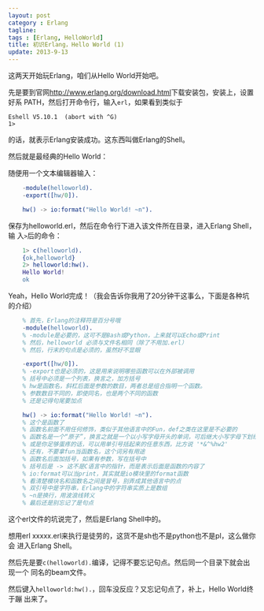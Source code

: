 ```yaml
---
layout: post
category : Erlang
tagline:
tags : [Erlang, HelloWorld]
title: 初识Erlang，Hello World (1)
update: 2013-9-13
---
```


这两天开始玩Erlang，咱们从Hello World开始吧。

先是要到官网<http://www.erlang.org/download.html>下载安装包，安装上，设置好系
PATH，然后打开命令行，输入`erl`，如果看到类似于

    Eshell V5.10.1  (abort with ^G)
    1>

的话，就表示Erlang安装成功。这东西叫做Erlang的Shell。

然后就是最经典的Hello World：

随便用一个文本编辑器输入：

```erlang
    -module(helloworld).
    -export([hw/0]).

    hw() -> io:format("Hello World! ~n").
```

保存为helloworld.erl，然后在命令行下进入该文件所在目录，进入Erlang Shell，输
入`>`后的命令：

```erl
    1> c(helloworld).
    {ok,helloworld}
    2> helloworld:hw().
    Hello World!
    ok
```

Yeah，Hello World完成！（我会告诉你我用了20分钟干这事么，下面是各种坑的介绍）

```erlang
    % 首先，Erlang的注释符是百分号哦
    -module(helloworld).
    % -module是必要的，这可不是Bash或Python，上来就可以Echo或Print
    % 然后，helloworld 必须与文件名相同（除了不用加.erl）
    % 然后，行末的句点是必须的，虽然好不显眼

    -export([hw/0]).
    % -export也是必须的，这是用来说明哪些函数可以在外部被调用
    % 括号中必须是一个列表，换言之，加方括号
    % hw是函数名，斜杠后面是参数的数目，两者总是组合指明一个函数。
    % 参数数目不同的，即使同名，也是两个不同的函数
    % 还是记得句尾要加点

    hw() -> io:format("Hello World! ~n").
    % 这个是函数了
    % 函数名前面不用任何修饰，类似于其他语言中的Fun，def之类在这里是不必要的
    % 函数名是一个“原子”，换言之就是一个以小写字母开头的单词，可后继大小写字母下划线和@号
    % 或是你足够蛋疼的话，可以用单引号括起来的任意东西，比方说 '*&^%hw2'
    % 还有，不要拿fun当函数名，这个词另有用途
    % 函数名后面加括号，如果有参数，写在括号中
    % 括号后是 -> 这不是C语言中的指针，而是表示后面是函数的内容了
    % io:format可以当print，其实就是io模块里的format函数
    % 看清楚模块名和函数名之间是冒号，别弄成其他语言中的点
    % 双引号中是字符串，Erlang中的字符串实质上是数组
    % ~n是换行，用波浪线转义
    % 最后还是别忘记了是句点
```

这个erl文件的坑说完了，然后是Erlang Shell中的。

想用erl xxxxx.erl来执行是徒劳的，这货不是sh也不是python也不是pl，这么做你会
进入Erlang Shell。

然后先是要`c(helloworld).`编译，记得不要忘记句点。然后同一个目录下就会出现一个
同名的beam文件。

然后键入`helloworld:hw().`，回车没反应？又忘记句点了，补上，Hello World终于蹦
出来了。
